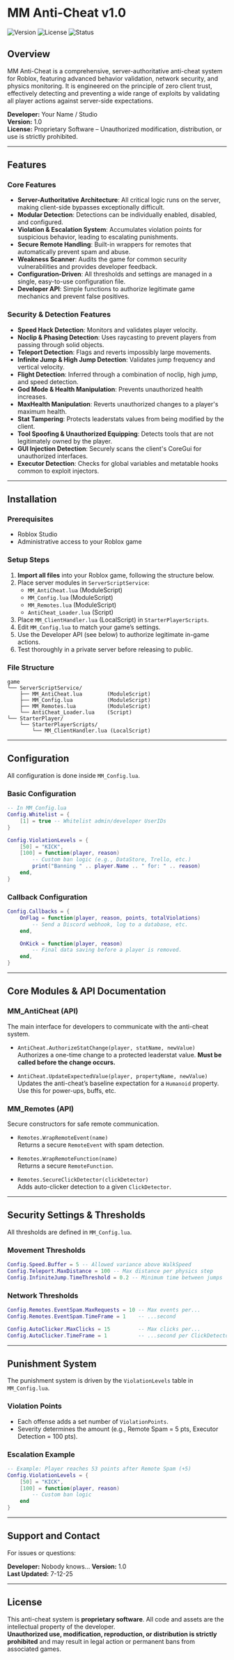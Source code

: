 # MM Anti-Cheat v1.0

![Version](https://img.shields.io/github/v/tag/author/repo?label=version&color=blue)
![License](https://img.shields.io/badge/License-Proprietary-red)
![Status](https://img.shields.io/badge/Status-Active-brightgreen)

## Overview

MM Anti-Cheat is a comprehensive, server-authoritative anti-cheat system for Roblox, featuring advanced behavior validation, network security, and physics monitoring. It is engineered on the principle of zero client trust, effectively detecting and preventing a wide range of exploits by validating all player actions against server-side expectations.

**Developer:** Your Name / Studio  
**Version:** 1.0  
**License:** Proprietary Software – Unauthorized modification, distribution, or use is strictly prohibited.

---

## Features

### Core Features

- **Server-Authoritative Architecture**: All critical logic runs on the server, making client-side bypasses exceptionally difficult.
- **Modular Detection**: Detections can be individually enabled, disabled, and configured.
- **Violation & Escalation System**: Accumulates violation points for suspicious behavior, leading to escalating punishments.
- **Secure Remote Handling**: Built-in wrappers for remotes that automatically prevent spam and abuse.
- **Weakness Scanner**: Audits the game for common security vulnerabilities and provides developer feedback.
- **Configuration-Driven**: All thresholds and settings are managed in a single, easy-to-use configuration file.
- **Developer API**: Simple functions to authorize legitimate game mechanics and prevent false positives.

### Security & Detection Features

- **Speed Hack Detection**: Monitors and validates player velocity.
- **Noclip & Phasing Detection**: Uses raycasting to prevent players from passing through solid objects.
- **Teleport Detection**: Flags and reverts impossibly large movements.
- **Infinite Jump & High Jump Detection**: Validates jump frequency and vertical velocity.
- **Flight Detection**: Inferred through a combination of noclip, high jump, and speed detection.
- **God Mode & Health Manipulation**: Prevents unauthorized health increases.
- **MaxHealth Manipulation**: Reverts unauthorized changes to a player's maximum health.
- **Stat Tampering**: Protects leaderstats values from being modified by the client.
- **Tool Spoofing & Unauthorized Equipping**: Detects tools that are not legitimately owned by the player.
- **GUI Injection Detection**: Securely scans the client's CoreGui for unauthorized interfaces.
- **Executor Detection**: Checks for global variables and metatable hooks common to exploit injectors.

---

## Installation

### Prerequisites

- Roblox Studio
- Administrative access to your Roblox game

### Setup Steps

1. **Import all files** into your Roblox game, following the structure below.
2. Place server modules in `ServerScriptService`:
   - `MM_AntiCheat.lua` (ModuleScript)
   - `MM_Config.lua` (ModuleScript)
   - `MM_Remotes.lua` (ModuleScript)
   - `AntiCheat_Loader.lua` (Script)
3. Place `MM_ClientHandler.lua` (LocalScript) in `StarterPlayerScripts`.
4. Edit `MM_Config.lua` to match your game’s settings.
5. Use the Developer API (see below) to authorize legitimate in-game actions.
6. Test thoroughly in a private server before releasing to public.

### File Structure

```
game
└── ServerScriptService/
    ├── MM_AntiCheat.lua        (ModuleScript)
    ├── MM_Config.lua           (ModuleScript)
    ├── MM_Remotes.lua          (ModuleScript)
    └── AntiCheat_Loader.lua    (Script)
└── StarterPlayer/
    └── StarterPlayerScripts/
        └── MM_ClientHandler.lua (LocalScript)
```

---

## Configuration

All configuration is done inside `MM_Config.lua`.

### Basic Configuration

```lua
-- In MM_Config.lua
Config.Whitelist = {
    [1] = true -- Whitelist admin/developer UserIDs
}

Config.ViolationLevels = {
    [50] = "KICK",
    [100] = function(player, reason)
        -- Custom ban logic (e.g., DataStore, Trello, etc.)
        print("Banning " .. player.Name .. " for: " .. reason)
    end,
}
```

### Callback Configuration

```lua
Config.Callbacks = {
    OnFlag = function(player, reason, points, totalViolations)
        -- Send a Discord webhook, log to a database, etc.
    end,

    OnKick = function(player, reason)
        -- Final data saving before a player is removed.
    end,
}
```

---

## Core Modules & API Documentation

### MM_AntiCheat (API)

The main interface for developers to communicate with the anti-cheat system.

- `AntiCheat.AuthorizeStatChange(player, statName, newValue)`  
  Authorizes a one-time change to a protected leaderstat value. **Must be called before the change occurs.**

- `AntiCheat.UpdateExpectedValue(player, propertyName, newValue)`  
  Updates the anti-cheat’s baseline expectation for a `Humanoid` property. Use this for power-ups, buffs, etc.

### MM_Remotes (API)

Secure constructors for safe remote communication.

- `Remotes.WrapRemoteEvent(name)`  
  Returns a secure `RemoteEvent` with spam detection.

- `Remotes.WrapRemoteFunction(name)`  
  Returns a secure `RemoteFunction`.

- `Remotes.SecureClickDetector(clickDetector)`  
  Adds auto-clicker detection to a given `ClickDetector`.

---

## Security Settings & Thresholds

All thresholds are defined in `MM_Config.lua`.

### Movement Thresholds

```lua
Config.Speed.Buffer = 5 -- Allowed variance above WalkSpeed
Config.Teleport.MaxDistance = 100 -- Max distance per physics step
Config.InfiniteJump.TimeThreshold = 0.2 -- Minimum time between jumps
```

### Network Thresholds

```lua
Config.Remotes.EventSpam.MaxRequests = 10 -- Max events per...
Config.Remotes.EventSpam.TimeFrame = 1    -- ...second

Config.AutoClicker.MaxClicks = 15         -- Max clicks per...
Config.AutoClicker.TimeFrame = 1          -- ...second per ClickDetector
```

---

## Punishment System

The punishment system is driven by the `ViolationLevels` table in `MM_Config.lua`.

### Violation Points

- Each offense adds a set number of `ViolationPoints`.
- Severity determines the amount (e.g., Remote Spam = 5 pts, Executor Detection = 100 pts).

### Escalation Example

```lua
-- Example: Player reaches 53 points after Remote Spam (+5)
Config.ViolationLevels = {
    [50] = "KICK",
    [100] = function(player, reason)
        -- Custom ban logic
    end
}
```

---

## Support and Contact

For issues or questions:

**Developer:** Nobody knows... 
**Version:** 1.0  
**Last Updated:** 7-12-25

---

## License

This anti-cheat system is **proprietary software**. All code and assets are the intellectual property of the developer.  
**Unauthorized use, modification, reproduction, or distribution is strictly prohibited** and may result in legal action or permanent bans from associated games.